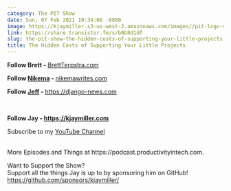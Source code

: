 ```yaml
---
category: The PIT Show
date: Sun, 07 Feb 2021 19:34:06 -0800
image: https://kjaymiller.s3-us-west-2.amazonaws.com/images//pit-logo-v5.jpg
link: https://share.transistor.fm/s/b0b8d1df
slug: the-pit-show-the-hidden-costs-of-supporting-your-little-projects
title: The Hidden Costs of Supporting Your Little Projects
---
```


<p><strong>Follow </strong><a><strong>Brett</strong></a><strong> - </strong><a href="https://brettterpstra.com/">BrettTerpstra.com</a></p><p><strong>Follow </strong><a href="https://twitter.com/dev_nikema"><strong>Nikema</strong></a><strong> - </strong><a href="https://nikemawrites.com/">nikemawrites.com</a></p><p><strong>Follow </strong><a href="https://twitter.com/webology"><strong>Jeff</strong></a><strong> - </strong><a href="https://django-news.com/">https://django-news.com</a></p><p><br /></p><p><strong>Follow Jay - </strong><a href="https://kjaymiller.com"><strong>https://kjaymiller.com</strong></a></p><p>Subscribe to my <a href="https://www.youtube.com/channel/UCjoJU65IbXkKXsNqydro05Q">YouTube Channel<br /></a><br /></p><p>More Episodes and Things at https://podcast.productivityintech.com.</p><p>Want to Support the Show?<br />Support all the things Jay is up to by sponsoring him on GitHub!<br /><a href="https://github.com/sponsors/kjaymiller/">https://github.com/sponsors/kjaymiller/</a></p>